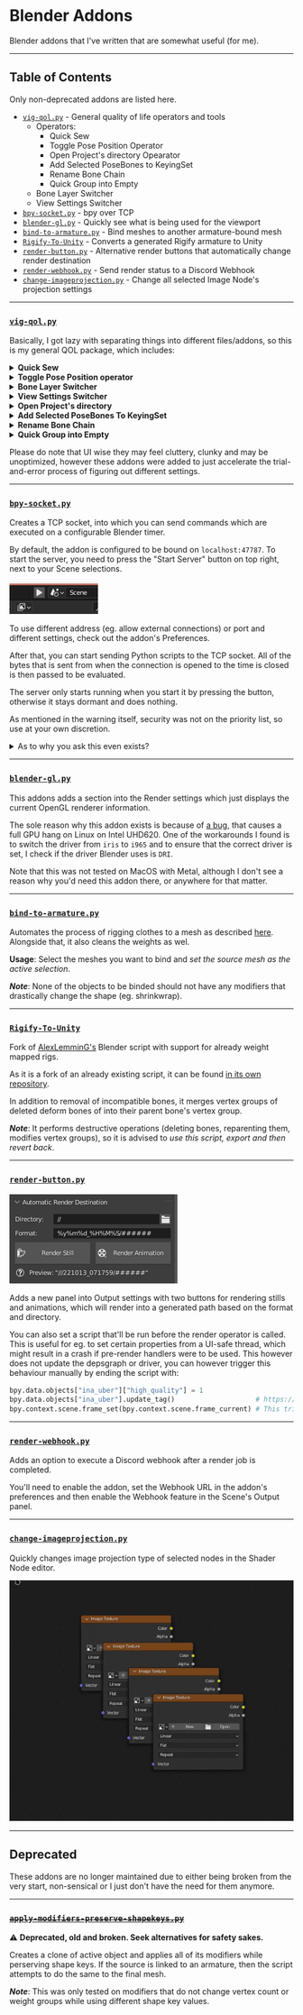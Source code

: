 # Blender Addons

Blender addons that I've written that are somewhat useful (for me).

---

## Table of Contents

Only non-deprecated addons are listed here.

- [`vig-qol.py`](#vig-qolpy) - General quality of life operators and tools
    - Operators:
        - Quick Sew
        - Toggle Pose Position Operator
        - Open Project's directory Opearator
        - Add Selected PoseBones to KeyingSet
        - Rename Bone Chain
        - Quick Group into Empty
    - Bone Layer Switcher
    - View Settings Switcher
- [`bpy-socket.py`](#bpy-socketpy) - bpy over TCP
- [`blender-gl.py`](#blender-glpy) - Quickly see what is being used for the viewport
- [`bind-to-armature.py`](#bind-to-armaturepy) - Bind meshes to another armature-bound mesh
- [`Rigify-To-Unity`](#rigify-to-unity) - Converts a generated Rigify armature to Unity
- [`render-button.py`](#render-buttonpy) - Alternative render buttons that automatically change render destination
- [`render-webhook.py`](#render-webhookpy) - Send render status to a Discord Webhook
- [`change-imageprojection.py`](#change-imageprojectionpy) - Change all selected Image Node's projection settings

---

### [`vig-qol.py`](./vig-qol.py)

Basically, I got lazy with separating things into different files/addons, so this is my general QOL package, which includes:

<details>
    <summary><b>Quick Sew</b></summary>
    Shorthand version for "bridge two edge loops and delete only faces".    
</details>

<details>
    <summary><b>Toggle Pose Position operator</b></summary>
    Allows to quicky toggle between pose/rest position modes for armatures. Works on active armatures or meshes that belong to an armature.
</details>

<details>
    <summary><b>Bone Layer Switcher</b></summary>
    Allows to quicky switch between multiple group of bone layers.
    
https://user-images.githubusercontent.com/18449733/187050267-954c92c0-9302-4a93-a048-90b43fda7538.mp4
</details>

<details>
    <summary><b>View Settings Switcher</b></summary>
    Allows to quicky switch between view settings of the scene. This includes the entirety of the "Color Management" panel in the Render properties (with the exception of Sequencer setting).
    
https://user-images.githubusercontent.com/18449733/187050269-1d5c82dd-799d-4dec-92bc-86fbe1d3a6a2.mp4
</details>

<details>
    <summary><b>Open Project's directory</b></summary>
    Opens the directory where the project is located in the file explorer.
</details>

<details>
    <summary><b>Add Selected PoseBones To KeyingSet</b></summary>
    Adds the selected pose bones into the currently active keying set. Only adds the position, scale and rotation based on the rotation mode being chosen.
</details>

<details>
    <summary><b>Rename Bone Chain</b></summary>
    Renames selected bones as a numbered chain, beginning with the *active selection* as the starting bone.
    
https://user-images.githubusercontent.com/18449733/226142881-ca2747c6-11cc-4d3a-8c69-59062e900c98.mp4
</details>

<details>
    <summary><b>Quick Group into Empty</b></summary>
    Quickly creates an empty at current selection's median location and parents all selected to the newly created empty.
    
https://user-images.githubusercontent.com/18449733/226142915-5b2a0aba-7fb0-4e35-bf22-8fe76f37d75c.mp4
</details>

Please do note that UI wise they may feel cluttery, clunky and may be unoptimized, however these addons were added to just accelerate the trial-and-error process of figuring out different settings.

---

### [`bpy-socket.py`](./bpy-socket.py)

Creates a TCP socket, into which you can send commands which are executed on a configurable Blender timer.

By default, the addon is configured to be bound on `localhost:47787`. To start the server, you need to press the "Start Server" button on top right, next to your Scene selections.

![](./assets/bpysocket_enable.png)

To use different address (eg. allow external connections) or port and different settings, check out the addon's Preferences.

After that, you can start sending Python scripts to the TCP socket. All of the bytes that is sent from when the connection is opened to the time is closed is then passed to be evaluated.

The server only starts running when you start it by pressing the button, otherwise it stays dormant and does nothing. 

As mentioned in the warning itself, security was not on the priority list, so use at your own discretion.

<details>
    <summary>As to why you ask this even exists?</summary>

I wanted a way to auto-reload the image/viewport when the file has changed on disk. There already was an addon, however it was checking *every image* in the project, comparing its modified times. 

This was kind of unwanted for me, given that my projects are sometimes on a remote storage and that can cause hiccups and stutters. 

And to avoid making an addon, make it pretty and presentable and all that, I just go the good old way of Bash scripting:

```sh
#!/usr/bin/env bash

while true; do
    inotifywait -e close_write ina_priestess_dress.kra
    nc localhost 47787 <<< 'bpy.data.images["ina_priestess_dress"].reload()'
done
```
</details>

---

### [`blender-gl.py`](./blender-gl.py)

This addons adds a section into the Render settings which just displays the current OpenGL renderer information.

The sole reason why this addon exists is because of [a bug](https://projects.blender.org/blender/blender/issues/80458), that causes a full GPU hang on Linux on Intel UHD620. One of the workarounds I found is to switch the driver from `iris` to `i965` and to ensure that the correct driver is set, I check if the driver Blender uses is `DRI`.

Note that this was not tested on MacOS with Metal, although I don't see a reason why you'd need this addon there, or anywhere for that matter.

---

### [`bind-to-armature.py`](./bind-to-armature.py)

Automates the process of rigging clothes to a mesh as described [here](https://blender.stackexchange.com/questions/67625/how-to-rig-clothes). Alongside that, it also cleans the weights as wel.

**Usage**: Select the meshes you want to bind and *set the source mesh as the active selection*.

***Note***: None of the objects to be binded should not have any modifiers that drastically change the shape (eg. shrinkwrap).

---

### [`Rigify-To-Unity`](https://github.com/vignedev/Rigify-To-Unity)

Fork of [AlexLemminG's](https://github.com/AlexLemminG/Rigify-To-Unity) Blender script with support for already weight mapped rigs.

As it is a fork of an already existing script, it can be found [in its own repository](https://github.com/vignedev/Rigify-To-Unity).

In addition to removal of incompatible bones, it merges vertex groups of deleted deform bones of into their parent bone's vertex group.

***Note***: It performs destructive operations (deleting bones, reparenting them, modifies vertex groups), so it is advised to *use this script, export and then revert back*. 

---

### [`render-button.py`](./render-button.py)

![](./assets/render_btn.png)

Adds a new panel into Output settings with two buttons for rendering stills and animations, which will render into a generated path based on the format and directory.

You can also set a script that'll be run before the render operator is called. This is useful for eg. to set certain properties from a UI-safe thread, which might result in a crash if pre-render handlers were to be used. This however does not update the depsgraph or driver, you can however trigger this behaviour manually by ending the script with:

```py
bpy.data.objects["ina_uber"]["high_quality"] = 1
bpy.data.objects["ina_uber"].update_tag()                    # https://developer.blender.org/T74000#879966
bpy.context.scene.frame_set(bpy.context.scene.frame_current) # This triggers the update of the drivers relevant to the property at this object
```

---

### [`render-webhook.py`](./render-webhook.py)

Adds an option to execute a Discord webhook after a render job is completed.

You'll need to enable the addon, set the Webhook URL in the addon's preferences and then enable the Webhook feature in the Scene's Output panel.

---

### [`change-imageprojection.py`](./change-imageprojection.py)

Quickly changes image projection type of selected nodes in the Shader Node editor.

[![Example](./assets/projection_change.gif)](./assets/projection_change.mp4)

---

## Deprecated

These addons are no longer maintained due to either being broken from the very start, non-sensical or I just don't have the need for them anymore.

---

### [~~`apply-modifiers-preserve-shapekeys.py`~~](./apply-modifiers-preserve-shapekeys.py)

⚠️ **Deprecated, old and broken. Seek alternatives for safety sakes.**

Creates a clone of active object and applies all of its modifiers while perserving shape keys. If the source is linked to an armature, then the script attempts to do the same to the final mesh.

***Note***: This was only tested on modifiers that do not change vertex count or weight groups while using different shape key values.
